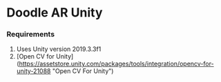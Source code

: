 # Doodle AR Unity

### Requirements
1. Uses Unity version 2019.3.3f1
2. [Open CV for Unity] (https://assetstore.unity.com/packages/tools/integration/opencv-for-unity-21088 "Open CV For Unity")
